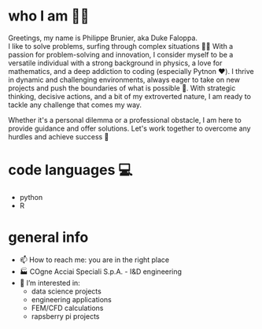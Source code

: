 # who I am 👨‍🔬

Greetings, my name is Philippe Brunier, aka Duke Faloppa.  
I like to solve problems, surfing through complex situations 🏄‍♂️ 
With a passion for problem-solving and innovation, I consider myself to be a versatile individual with a strong background in physics, a love for mathematics, and a deep addiction to coding (especially Pytnon :heart:). I thrive in dynamic and challenging environments, always eager to take on new projects and push the boundaries of what is possible 🤟. With strategic thinking, decisive actions, and a bit of my extroverted nature, I am ready to tackle any challenge that comes my way. 

Whether it's a personal dilemma or a professional obstacle, I am here to provide guidance and offer solutions. 
Let's work together to overcome any hurdles and achieve success :muscle:

# code languages 💻

+ python 
+ R

 
# general info

- 📫 How to reach me: you are in the right place
- :factory: COgne Acciai Speciali S.p.A. - I&D engineering
- 👀 I’m interested in:
    -  data science projects
    -  engineering applications
    -  FEM/CFD calculations
    -  rapsberry pi projects


<!---
DukeFaloppa/DukeFaloppa is a ✨ special ✨ repository because its `README.md` (this file) appears on your GitHub profile.
You can click the Preview link to take a look at your changes.
--->
